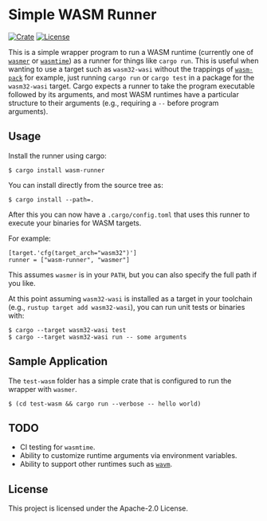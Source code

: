 # Simple WASM Runner

[![Crate](https://img.shields.io/crates/v/wasm-runner.svg)](https://crates.io/crates/wasm-runner)
[![License](https://img.shields.io/hexpm/l/plug.svg)](https://github.com/almann/wasm-runner/blob/main/LICENSE)

This is a simple wrapper program to run a WASM runtime (currently one of [`wasmer`][wasmer] or [`wasmtime`][wasmtime])
as a runner for things like `cargo run`.  This is useful when wanting to use a target such as `wasm32-wasi` without the
trappings of [`wasm-pack`][wasm-pack] for example, just running `cargo run` or `cargo test` in a package
for the `wasm32-wasi` target.  Cargo expects a runner to take the program executable followed by its arguments,
and most WASM runtimes  have a particular structure to their arguments
(e.g., requiring a `--` before program arguments).

## Usage

Install the runner using cargo:
```
$ cargo install wasm-runner
```

You can install directly from the source tree as:
```
$ cargo install --path=.
```

After this you can now have a `.cargo/config.toml` that uses this runner to execute your binaries for WASM targets.

For example:
```
[target.'cfg(target_arch="wasm32")']
runner = ["wasm-runner", "wasmer"]
```

This assumes `wasmer` is in your `PATH`, but you can also specify the full path if you like.

At this point assuming `wasm32-wasi` is installed as a target in your toolchain (e.g., `rustup target add wasm32-wasi`),
you can run unit tests or binaries with:
```
$ cargo --target wasm32-wasi test
$ cargo --target wasm32-wasi run -- some arguments
```

## Sample Application

The `test-wasm` folder has a simple crate that is configured to run the wrapper with `wasmer`.
```
$ (cd test-wasm && cargo run --verbose -- hello world)
```

## TODO

* CI testing for `wasmtime`.
* Ability to customize runtime arguments via environment variables.
* Ability to support other runtimes such as [`wavm`][wavm].

## License

This project is licensed under the Apache-2.0 License.

[wasmer]: https://wasmer.io/
[wasmtime]: https://wasmtime.dev/
[wasm-pack]: https://github.com/rustwasm/wasm-pack
[wavm]: https://wavm.github.io/